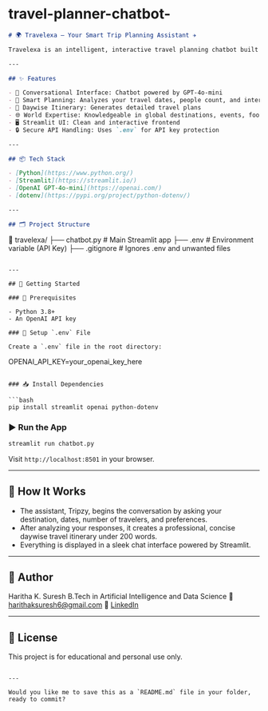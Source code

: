 # travel-planner-chatbot-

```markdown
# 🌍 Travelexa – Your Smart Trip Planning Assistant ✈️

Travelexa is an intelligent, interactive travel planning chatbot built using **Streamlit** and **OpenAI's GPT-4o-mini**. It acts as your personal trip advisor – helping you explore destinations, plan itineraries, and customize trips based on your preferences in real time.

---

## ✨ Features

- 💬 Conversational Interface: Chatbot powered by GPT-4o-mini
- 🧠 Smart Planning: Analyzes your travel dates, people count, and interests
- 📅 Daywise Itinerary: Generates detailed travel plans
- 🌐 World Expertise: Knowledgeable in global destinations, events, food, and hotels
- 🖥️ Streamlit UI: Clean and interactive frontend
- 🔒 Secure API Handling: Uses `.env` for API key protection

---

## 📦 Tech Stack

- [Python](https://www.python.org/)
- [Streamlit](https://streamlit.io/)
- [OpenAI GPT-4o-mini](https://openai.com/)
- [dotenv](https://pypi.org/project/python-dotenv/)

---

## 🗂️ Project Structure

```

📁 travelexa/
├── chatbot.py           # Main Streamlit app
├── .env                 # Environment variable (API Key)
├── .gitignore           # Ignores .env and unwanted files

```

---

## 🚀 Getting Started

### 🔧 Prerequisites

- Python 3.8+
- An OpenAI API key

### 🔐 Setup `.env` File

Create a `.env` file in the root directory:

```

OPENAI\_API\_KEY=your\_openai\_key\_here

````

### 📥 Install Dependencies

```bash
pip install streamlit openai python-dotenv
````

### ▶️ Run the App

```bash
streamlit run chatbot.py
```

Visit `http://localhost:8501` in your browser.

---

## 💬 How It Works

* The assistant, Tripzy, begins the conversation by asking your destination, dates, number of travelers, and preferences.
* After analyzing your responses, it creates a professional, concise daywise travel itinerary under 200 words.
* Everything is displayed in a sleek chat interface powered by Streamlit.

---

## 👤 Author

Haritha K. Suresh
B.Tech in Artificial Intelligence and Data Science
📧 [harithaksuresh6@gmail.com](mailto:harithaksuresh6@gmail.com)
🔗 [LinkedIn](https://www.linkedin.com/in/haritha-k-suresh-92a55b275/)

---

## 📜 License

This project is for educational and personal use only.

```

---

Would you like me to save this as a `README.md` file in your folder, ready to commit?
```
